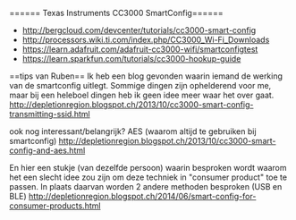 ====== Texas Instruments CC3000 SmartConfig======
  * http://bergcloud.com/devcenter/tutorials/cc3000-smart-config
  * http://processors.wiki.ti.com/index.php/CC3000_Wi-Fi_Downloads
  * https://learn.adafruit.com/adafruit-cc3000-wifi/smartconfigtest
  * https://learn.sparkfun.com/tutorials/cc3000-hookup-guide

==tips van Ruben==
Ik heb een blog gevonden waarin iemand de werking van de smartconfig uitlegt.
Sommige dingen zijn ophelderend voor me, maar bij een heleboel dingen heb ik geen idee meer waar het over gaat.
http://depletionregion.blogspot.ch/2013/10/cc3000-smart-config-transmitting-ssid.html

ook nog interessant/belangrijk? AES (waarom altijd te gebruiken bij smartconfig) http://depletionregion.blogspot.ch/2013/10/cc3000-smart-config-and-aes.html

En hier een stukje (van dezelfde persoon) waarin besproken wordt waarom het een slecht idee zou zijn om deze techniek in "consumer product" toe te passen. In plaats daarvan worden 2 andere methoden besproken (USB en BLE)
http://depletionregion.blogspot.ch/2014/06/smart-config-for-consumer-products.html